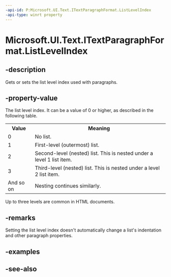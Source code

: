 ```yaml
---
-api-id: P:Microsoft.UI.Text.ITextParagraphFormat.ListLevelIndex
-api-type: winrt property
---
```


<!-- Property syntax
public int ListLevelIndex { get;  set; }
-->

# Microsoft.UI.Text.ITextParagraphFormat.ListLevelIndex

## -description
Gets or sets the list level index used with paragraphs.

## -property-value
The list level index. It can be a value of 0 or higher, as described in the following table. <table>
   <tr><th>Value</th><th>Meaning</th></tr>
   <tr><td>0</td><td>No list.</td></tr>
   <tr><td>1</td><td>First-level (outermost) list.</td></tr>
   <tr><td>2</td><td>Second-level (nested) list. This is nested under a level 1 list item.</td></tr>
   <tr><td>3</td><td>Third-level (nested) list. This is nested under a level 2 list item.</td></tr>
   <tr><td>And so on</td><td>Nesting continues similarly.</td></tr>
</table>

 Up to three levels are common in HTML documents.

## -remarks
Setting the list level index doesn't automatically change a list's indentation and other paragraph properties.

## -examples

## -see-also
